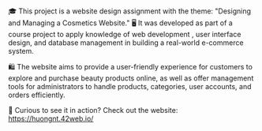🎓 This project is a website design assignment with the theme: "Designing and Managing a Cosmetics Website."
🖥️ It was developed as part of a course project to apply knowledge of web development , user interface design, and database management in building a real-world e-commerce system.

🛍️ The website aims to provide a user-friendly experience for customers to explore and purchase beauty products online, as well as offer management tools for administrators to handle products, categories, user accounts, and orders efficiently.

🚀 Curious to see it in action? Check out the website: https://huongnt.42web.io/

